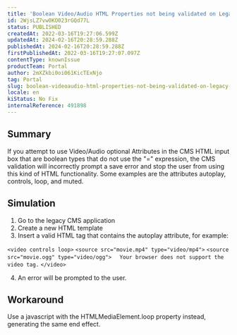 ```yaml
---
title: 'Boolean Video/Audio HTML Properties not being validated on Legacy CMS'
id: 2WjsLZ7vw0KO023rGQd77L
status: PUBLISHED
createdAt: 2022-03-16T19:27:06.599Z
updatedAt: 2024-02-16T20:28:59.288Z
publishedAt: 2024-02-16T20:28:59.288Z
firstPublishedAt: 2022-03-16T19:27:07.097Z
contentType: knownIssue
productTeam: Portal
author: 2mXZkbi0oi061KicTExNjo
tag: Portal
slug: boolean-videoaudio-html-properties-not-being-validated-on-legacy-cms
locale: en
kiStatus: No Fix
internalReference: 491898
---
```


## Summary



If you attempt to use Video/Audio optional Attributes in the CMS HTML input box that are boolean types that do not use the "=" expression, the CMS validation will incorrectly prompt a save error and stop the user from using this kind of HTML functionality. Some examples are the attributes autoplay, controls, loop, and muted.



## Simulation


1) Go to the legacy CMS application
2) Create a new HTML template
3) Insert a valid HTML tag that contains the autoplay attribute, for example:

`<video controls loop>`
`<source src="movie.mp4" type="video/mp4">`
`<source src="movie.ogg" type="video/ogg">`
`  Your browser does not support the video tag.`
`</video>`

4) An error will be prompted to the user.




## Workaround


Use a javascript with the HTMLMediaElement.loop property instead, generating the same end effect.

